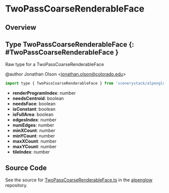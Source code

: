 # TwoPassCoarseRenderableFace

## Overview



## Type TwoPassCoarseRenderableFace {: #TwoPassCoarseRenderableFace }


Raw type for a TwoPassCoarseRenderableFace

@author Jonathan Olson &lt;jonathan.olson@colorado.edu&gt;

```js
import type { TwoPassCoarseRenderableFace } from 'scenerystack/alpenglow';
```


- **renderProgramIndex**: <span style="color: hsla(calc(var(--md-hue) + 180deg),80%,40%,1);">number</span>
- **needsCentroid**: <span style="color: hsla(calc(var(--md-hue) + 180deg),80%,40%,1);">boolean</span>
- **needsFace**: <span style="color: hsla(calc(var(--md-hue) + 180deg),80%,40%,1);">boolean</span>
- **isConstant**: <span style="color: hsla(calc(var(--md-hue) + 180deg),80%,40%,1);">boolean</span>
- **isFullArea**: <span style="color: hsla(calc(var(--md-hue) + 180deg),80%,40%,1);">boolean</span>
- **edgesIndex**: <span style="color: hsla(calc(var(--md-hue) + 180deg),80%,40%,1);">number</span>
- **numEdges**: <span style="color: hsla(calc(var(--md-hue) + 180deg),80%,40%,1);">number</span>
- **minXCount**: <span style="color: hsla(calc(var(--md-hue) + 180deg),80%,40%,1);">number</span>
- **minYCount**: <span style="color: hsla(calc(var(--md-hue) + 180deg),80%,40%,1);">number</span>
- **maxXCount**: <span style="color: hsla(calc(var(--md-hue) + 180deg),80%,40%,1);">number</span>
- **maxYCount**: <span style="color: hsla(calc(var(--md-hue) + 180deg),80%,40%,1);">number</span>
- **tileIndex**: <span style="color: hsla(calc(var(--md-hue) + 180deg),80%,40%,1);">number</span>




## Source Code

See the source for [TwoPassCoarseRenderableFace.ts](https://github.com/phetsims/alpenglow/blob/main/js/webgpu/wgsl/rasterize-two-pass/TwoPassCoarseRenderableFace.ts) in the [alpenglow](https://github.com/phetsims/alpenglow) repository.
